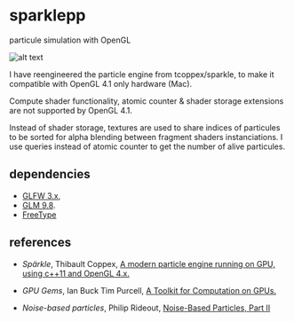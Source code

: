 # sparklepp
particule simulation with OpenGL

![alt text](https://github.com/pptacher/sparklepp/blob/master/screenshot.jpg)

I have reengineered the particle engine from tcoppex/sparkle, to make it compatible with OpenGL 4.1 only hardware (Mac).

Compute shader functionality, atomic counter & shader storage extensions are not supported by OpenGL 4.1. 

Instead of shader storage, textures are used to share indices of particules to be sorted for alpha blending  between fragment shaders instanciations.
I use queries instead of atomic counter to get the number of alive particules.

## dependencies

- [GLFW 3.x](https://github.com/glfw/glfw/tree/3.0),
- [GLM 9.8](https://github.com/g-truc/glm/releases/tag/0.9.8.0).
- [FreeType](https://www.freetype.org/download.html)


## references

- *Spärkle*, Thibault Coppex, [A modern particle engine running on GPU, using c++11 and OpenGL 4.x.](https://github.com/tcoppex/sparkle)

- *GPU Gems*, Ian Buck Tim Purcell, [A Toolkit for Computation on GPUs.](http://developer.download.nvidia.com/books/HTML/gpugems/gpugems_ch37.html)

- *Noise-based particles*, Philip Rideout, [Noise-Based Particles, Part II](http://prideout.net/blog/?p=67)
